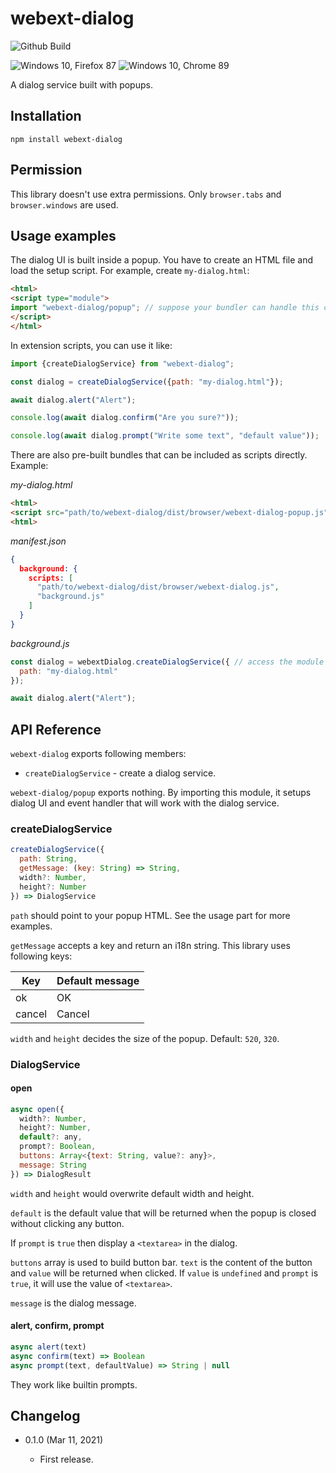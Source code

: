 webext-dialog
=============

![Github Build](https://github.com/eight04/webext-dialog/workflows/.github/workflows/test.yml/badge.svg)

![Windows 10, Firefox 87](https://i.imgur.com/RUI5Yhg.png)
![Windows 10, Chrome 89](https://i.imgur.com/9aFY1lI.png)

A dialog service built with popups.

Installation
------------

```
npm install webext-dialog
```

Permission
-----------

This library doesn't use extra permissions. Only `browser.tabs` and `browser.windows` are used.

Usage examples
--------------

The dialog UI is built inside a popup. You have to create an HTML file and load the setup script. For example, create `my-dialog.html`:

```html
<html>
<script type="module">
import "webext-dialog/popup"; // suppose your bundler can handle this correctly
</script>
</html>
```

In extension scripts, you can use it like:

```js
import {createDialogService} from "webext-dialog";

const dialog = createDialogService({path: "my-dialog.html"});

await dialog.alert("Alert");

console.log(await dialog.confirm("Are you sure?"));

console.log(await dialog.prompt("Write some text", "default value"));
```

There are also pre-built bundles that can be included as scripts directly. Example:

*my-dialog.html*
```html
<html>
<script src="path/to/webext-dialog/dist/browser/webext-dialog-popup.js"></script>
<html>
```

*manifest.json*
```json
{
  background: {
    scripts: [
      "path/to/webext-dialog/dist/browser/webext-dialog.js",
      "background.js"
    ]
  }
}
```

*background.js*
```js
const dialog = webextDialog.createDialogService({ // access the module with global variable
  path: "my-dialog.html"
});

await dialog.alert("Alert");
```

API Reference
-------------

`webext-dialog` exports following members:

* `createDialogService` - create a dialog service.

`webext-dialog/popup` exports nothing. By importing this module, it setups dialog UI and event handler that will work with the dialog service.

### createDialogService

```js
createDialogService({
  path: String,
  getMessage: (key: String) => String,
  width?: Number,
  height?: Number
}) => DialogService
```

`path` should point to your popup HTML. See the usage part for more examples.

`getMessage` accepts a key and return an i18n string. This library uses following keys:

| Key    | Default message |
|--------|-----------------|
| ok     | OK              |
| cancel | Cancel          |

`width` and `height` decides the size of the popup. Default: `520`, `320`.

### DialogService

#### open

```js
async open({
  width?: Number,
  height?: Number,
  default?: any,
  prompt?: Boolean,
  buttons: Array<{text: String, value?: any}>,
  message: String
}) => DialogResult
```

`width` and `height` would overwrite default width and height.

`default` is the default value that will be returned when the popup is closed without clicking any button.

If `prompt` is `true` then display a `<textarea>` in the dialog.

`buttons` array is used to build button bar. `text` is the content of the button and `value` will be returned when clicked. If `value` is `undefined` and `prompt` is `true`, it will use the value of `<textarea>`.

`message` is the dialog message.

#### alert, confirm, prompt

```js
async alert(text)
async confirm(text) => Boolean
async prompt(text, defaultValue) => String | null
```

They work like builtin prompts.

Changelog
---------

* 0.1.0 (Mar 11, 2021)

  - First release.
